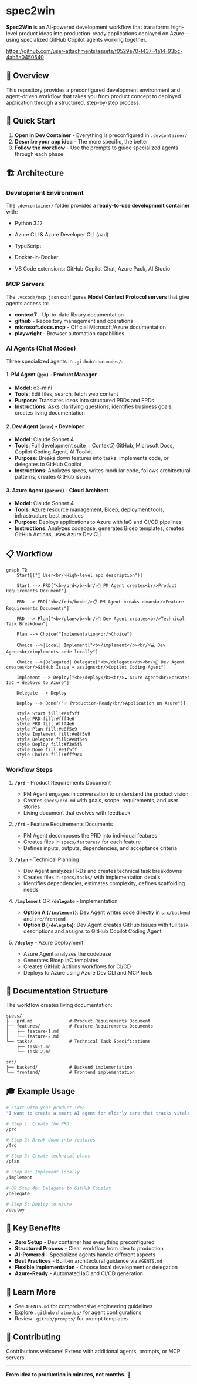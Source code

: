 # spec2win

**Spec2Win** is an AI-powered development workflow that transforms high-level product ideas into production-ready applications deployed on Azure—using specialized GitHub Copilot agents working together.

https://github.com/user-attachments/assets/f0529e70-f437-4a14-93bc-4ab5a0450540

## 🎯 Overview

This repository provides a preconfigured development environment and agent-driven workflow that takes you from product concept to deployed application through a structured, step-by-step process.

## 🚀 Quick Start

1. **Open in Dev Container** - Everything is preconfigured in `.devcontainer/`
2. **Describe your app idea** - The more specific, the better
3. **Follow the workflow** - Use the prompts to guide specialized agents through each phase

## 🏗️ Architecture

### Development Environment

The `.devcontainer/` folder provides a **ready-to-use development container** with:
- Python 3.12




- Azure CLI & Azure Developer CLI (azd)
- TypeScript
- Docker-in-Docker
- VS Code extensions: GitHub Copilot Chat, Azure Pack, AI Studio

### MCP Servers

The `.vscode/mcp.json` configures **Model Context Protocol servers** that give agents access to:
- **context7** - Up-to-date library documentation
- **github** - Repository management and operations
- **microsoft.docs.mcp** - Official Microsoft/Azure documentation
- **playwright** - Browser automation capabilities

### AI Agents (Chat Modes)

Three specialized agents in `.github/chatmodes/`:

#### 1. **PM Agent** (`@pm`) - Product Manager
- **Model**: o3-mini
- **Tools**: Edit files, search, fetch web content
- **Purpose**: Translates ideas into structured PRDs and FRDs
- **Instructions**: Asks clarifying questions, identifies business goals, creates living documentation

#### 2. **Dev Agent** (`@dev`) - Developer
- **Model**: Claude Sonnet 4
- **Tools**: Full development suite + Context7, GitHub, Microsoft Docs, Copilot Coding Agent, AI Toolkit
- **Purpose**: Breaks down features into tasks, implements code, or delegates to GitHub Copilot
- **Instructions**: Analyzes specs, writes modular code, follows architectural patterns, creates GitHub issues

#### 3. **Azure Agent** (`@azure`) - Cloud Architect
- **Model**: Claude Sonnet 4
- **Tools**: Azure resource management, Bicep, deployment tools, infrastructure best practices
- **Purpose**: Deploys applications to Azure with IaC and CI/CD pipelines
- **Instructions**: Analyzes codebase, generates Bicep templates, creates GitHub Actions, uses Azure Dev CLI

## 📋 Workflow

```mermaid
graph TB
    Start[("👤 User<br/>High-level app description")]
    
    Start --> PRD["<b>/prd</b><br/>📝 PM Agent creates<br/>Product Requirements Document"]
    
    PRD --> FRD["<b>/frd</b><br/>📋 PM Agent breaks down<br/>Feature Requirements Documents"]
    
    FRD --> Plan["<b>/plan</b><br/>🔧 Dev Agent creates<br/>Technical Task Breakdown"]
    
    Plan --> Choice{"Implementation<br/>Choice"}
    
    Choice -->|Local| Implement["<b>/implement</b><br/>💻 Dev Agent<br/>implements code locally"]
    
    Choice -->|Delegated| Delegate["<b>/delegate</b><br/>🎯 Dev Agent creates<br/>GitHub Issue + assigns<br/>Copilot Coding Agent"]
    
    Implement --> Deploy["<b>/deploy</b><br/>☁️ Azure Agent<br/>creates IaC + deploys to Azure"]
    
    Delegate --> Deploy
    
    Deploy --> Done[("✅ Production-Ready<br/>Application on Azure")]
    
    style Start fill:#e1f5ff
    style PRD fill:#fff4e6
    style FRD fill:#fff4e6
    style Plan fill:#e8f5e9
    style Implement fill:#e8f5e9
    style Delegate fill:#e8f5e9
    style Deploy fill:#f3e5f5
    style Done fill:#e1f5ff
    style Choice fill:#fff9c4
```

### Workflow Steps

1. **`/prd`** - Product Requirements Document
   - PM Agent engages in conversation to understand the product vision
   - Creates `specs/prd.md` with goals, scope, requirements, and user stories
   - Living document that evolves with feedback

2. **`/frd`** - Feature Requirements Documents
   - PM Agent decomposes the PRD into individual features
   - Creates files in `specs/features/` for each feature
   - Defines inputs, outputs, dependencies, and acceptance criteria

3. **`/plan`** - Technical Planning
   - Dev Agent analyzes FRDs and creates technical task breakdowns
   - Creates files in `specs/tasks/` with implementation details
   - Identifies dependencies, estimates complexity, defines scaffolding needs

4. **`/implement`** OR **`/delegate`** - Implementation
   - **Option A (`/implement`)**: Dev Agent writes code directly in `src/backend` and `src/frontend`
   - **Option B (`/delegate`)**: Dev Agent creates GitHub Issues with full task descriptions and assigns to GitHub Copilot Coding Agent
   
5. **`/deploy`** - Azure Deployment
   - Azure Agent analyzes the codebase
   - Generates Bicep IaC templates
   - Creates GitHub Actions workflows for CI/CD
   - Deploys to Azure using Azure Dev CLI and MCP tools

## 📁 Documentation Structure

The workflow creates living documentation:

```
specs/
├── prd.md              # Product Requirements Document
├── features/           # Feature Requirements Documents
│   ├── feature-1.md
│   └── feature-2.md
└── tasks/              # Technical Task Specifications
    ├── task-1.md
    └── task-2.md

src/
├── backend/            # Backend implementation
└── frontend/           # Frontend implementation
```

## 🎓 Example Usage

```bash
# Start with your product idea
"I want to create a smart AI agent for elderly care that tracks vitals and alerts caregivers"

# Step 1: Create the PRD
/prd

# Step 2: Break down into features
/frd

# Step 3: Create technical plans
/plan

# Step 4a: Implement locally
/implement

# OR Step 4b: Delegate to GitHub Copilot
/delegate

# Step 5: Deploy to Azure
/deploy
```

## 🔑 Key Benefits

- **Zero Setup** - Dev container has everything preconfigured
- **Structured Process** - Clear workflow from idea to production
- **AI-Powered** - Specialized agents handle different aspects
- **Best Practices** - Built-in architectural guidance via `AGENTS.md`
- **Flexible Implementation** - Choose local development or delegation
- **Azure-Ready** - Automated IaC and CI/CD generation

## 📖 Learn More

- See `AGENTS.md` for comprehensive engineering guidelines
- Explore `.github/chatmodes/` for agent configurations
- Review `.github/prompts/` for prompt templates

## 🤝 Contributing

Contributions welcome! Extend with additional agents, prompts, or MCP servers.

---

**From idea to production in minutes, not months.** 🚀
